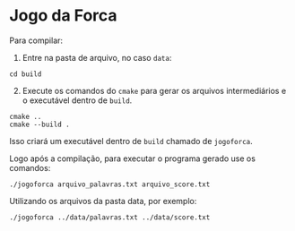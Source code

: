 # Jogo da Forca

Para compilar:

1. Entre na pasta de arquivo, no caso `data`:
```
cd build
```
2. Execute os comandos do `cmake` para gerar os arquivos intermediários e o executável dentro de `build`.
```
cmake ..
cmake --build .
```
Isso criará um executável dentro de `build` chamado de `jogoforca`.

Logo após a compilação, para executar o programa gerado use os comandos:

```
./jogoforca arquivo_palavras.txt arquivo_score.txt
```

Utilizando os arquivos da pasta data, por exemplo:

```
./jogoforca ../data/palavras.txt ../data/score.txt
```